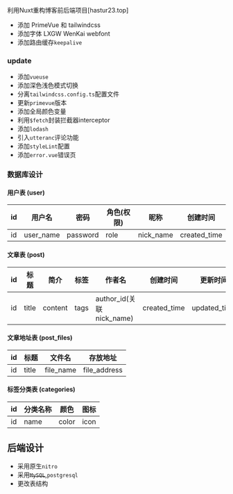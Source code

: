利用Nuxt重构博客前后端项目[hastur23.top]

- 添加 PrimeVue 和 tailwindcss
- 添加字体 LXGW WenKai webfont
- 添加路由缓存`keepalive`

### update
- 添加`vueuse`
- 添加深色浅色模式切换
- 分离`tailwindcss.config.ts`配置文件
- 更新`primevue`版本
- 添加全局颜色变量
- 利用`$fetch`封装拦截器interceptor
- 添加`lodash`
- 引入`utteranc`评论功能
- 添加`styleLint`配置
- 添加`error.vue`错误页

### 数据库设计
#### 用户表 (user)
| id  | 用户名    | 密码     | 角色(权限) | 昵称      | 创建时间     |
| --- | --------- | -------- | ---------- | --------- | ------------ |
| id  | user_name | password | role       | nick_name | created_time |

#### 文章表 (post)
| id  | 标题  | 简介    | 标签 | 作者名                   | 创建时间     | 更新时间     |
| --- | ----- | ------- | ---- | ------------------------ | ------------ | ------------ |
| id  | title | content | tags | author_id(关联nick_name) | created_time | updated_time |

#### 文章地址表 (post_files)
| id  | 标题  | 文件名    | 存放地址     |
| --- | ----- | --------- | ------------ |
| id  | title | file_name | file_address |

#### 标签分类表 (categories)
| id  | 分类名称 | 颜色  | 图标 |
| --- | -------- | ----- | ---- |
| id  | name     | color | icon |


## 后端设计
- 采用原生`nitro`
- 采用~~`MySQL`~~,`postgresql`
- 更改表结构